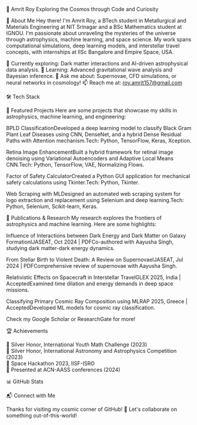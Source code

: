
  
  🚀 Amrit Roy
  Exploring the Cosmos through Code and Curiosity
  
  
  



🌌 About Me
Hey there! I'm Amrit Roy, a BTech student in Metallurgical and Materials Engineering at NIT Srinagar and a BSc Mathematics student at IGNOU. I'm passionate about unraveling the mysteries of the universe through astrophysics, machine learning, and space science. My work spans computational simulations, deep learning models, and interstellar travel concepts, with internships at IISc Bangalore and Empire Space, USA.

🌟 Currently exploring: Dark matter interactions and AI-driven astrophysical data analysis.
🌱 Learning: Advanced gravitational wave analysis and Bayesian inference.
💬 Ask me about: Supernovae, CFD simulations, or neural networks in cosmology!
📫 Reach me at: roy.amrit157@gmail.com


🛠️ Tech Stack

  
    
      
      
      
      
    
    
      
      
      
      
    
    
      
      
      
      
    
  



🌠 Featured Projects
Here are some projects that showcase my skills in astrophysics, machine learning, and engineering:

BPLD ClassificationDeveloped a deep learning model to classify Black Gram Plant Leaf Diseases using CNN, DenseNet, and a hybrid Dense Residual Paths with Attention mechanism.Tech: Python, TensorFlow, Keras, Xception.

Retina Image EnhancementBuilt a hybrid framework for retinal image denoising using Variational Autoencoders and Adaptive Local Means CNN.Tech: Python, TensorFlow, VAE, Normalizing Flows.

Factor of Safety CalculatorCreated a Python GUI application for mechanical safety calculations using Tkinter.Tech: Python, Tkinter.

Web Scraping with MLDesigned an automated web scraping system for logo extraction and replacement using Selenium and deep learning.Tech: Python, Selenium, Scikit-learn, Keras.



📜 Publications & Research
My research explores the frontiers of astrophysics and machine learning. Here are some highlights:

Influence of Interactions between Dark Energy and Dark Matter on Galaxy FormationIJASEAT, Oct 2024 | PDFCo-authored with Aayusha Singh, studying dark matter-dark energy dynamics.

From Stellar Birth to Violent Death: A Review on SupernovaeIJASEAT, Jul 2024 | PDFComprehensive review of supernovae with Aayusha Singh.

Relativistic Effects on Spacecraft in Interstellar TravelGLEX 2025, India | AcceptedExamined time dilation and energy demands in deep space missions.

Classifying Primary Cosmic Ray Composition using MLRAP 2025, Greece | AcceptedDeveloped ML models for cosmic ray classification.


Check my Google Scholar or ResearchGate for more!

🏆 Achievements

🥈 Silver Honor, International Youth Math Challenge (2023)  
🥈 Silver Honor, International Astronomy and Astrophysics Competition (2023)  
🏅 Space Hackathon 2023, IISF-ISRO  
🎤 Presented at ACN-AASS conferences (2024)


📊 GitHub Stats

  
  



📬 Connect with Me

  
  
  
  




  
  Thanks for visiting my cosmic corner of GitHub! 🌌 Let's collaborate on something out-of-this-world!
